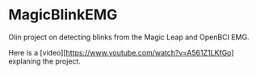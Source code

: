 # MagicBlinkEMG
Olin project on detecting blinks from the Magic Leap and OpenBCI EMG.

Here is a [video][https://www.youtube.com/watch?v=A561Z1LKfGo] explaning the project.
